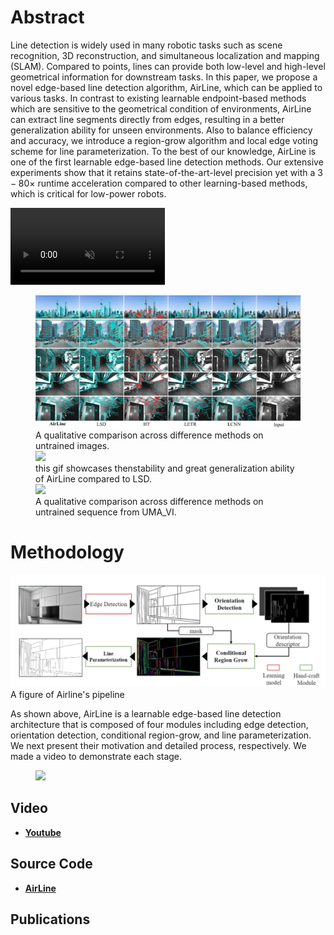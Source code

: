 

# Abstract

Line detection is widely used in many robotic tasks such as scene recognition, 3D reconstruction, and simultaneous localization and mapping (SLAM). Compared to points, lines can provide both low-level and high-level geometrical information for downstream tasks. In this paper, we propose a novel edge-based line detection algorithm, AirLine, which can be applied to various tasks. In contrast to existing learnable endpoint-based methods which are sensitive to the geometrical condition of environments, AirLine can extract line segments directly from edges, resulting in a better generalization ability for unseen environments. Also to balance efficiency and accuracy, we introduce a region-grow algorithm and local edge voting scheme for line parameterization. To the best of our knowledge, AirLine is one of the first learnable edge-based line detection methods. Our extensive experiments show that it retains state-of-the-art-level precision yet with a $3-80\times$ runtime acceleration compared to other learning-based methods, which is critical for low-power robots.
<div class="center">
    <video width="49%" autoplay loop controls muted>
        <source src="/img/demo.mp4" type="video/mp4">
    </video>
</div>

<figure>
    <img src="/img/cp2.png" />
    <figcaption>
        A qualitative comparison across difference methods on untrained images.
    </figcaption>
    <img src="/img/vsLSD.gif" />
    <figcaption>
        this gif showcases thenstability and great generalization ability of AirLine compared to LSD.
    </figcaption>
    <img src="/img/qualitativecomp.gif" />
    <figcaption>
        A qualitative comparison across difference methods on untrained sequence from UMA_VI.
    </figcaption>
    
</figure>

# Methodology

</figure>
    <img src="/img/pipeline.png" />
    <figcaption>
        A figure of Airline's pipeline
    </figcaption>


</figure>

As shown above, AirLine is a learnable edge-based line detection architecture that is composed of four modules including edge detection, orientation detection, conditional region-grow, and line parameterization. We next present their motivation and detailed process, respectively. We made a video to demonstrate each stage.

<figure>
    <img src="/img/pipeline.gif"/>
</figure>

## Video

* **[Youtube](https://www.youtube.com/watch?v=EKDx3Z9qYUQ)**

## Source Code

* **[AirLine](https://github.com/sair-lab/AirLine)**

## Publications
